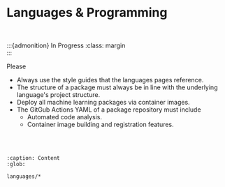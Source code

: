 <br>

# Languages & Programming

<br>

:::{admonition} In Progress
:class: margin
<br>
:::

Please
<ul class="special">
    <li>Always use the style guides that the languages pages reference.</li>
    <li>The structure of a package must always be in line with the underlying language's project structure.</li>
    <li>Deploy all machine learning packages via container images.</li>
    <li>The GitGub Actions YAML of a package repository must include  
        <ul><li>Automated code analysis.</li>
            <li>Container image building and registration features.</li>
        </ul>
    </li>
</ul>

<br>
<br>


```{toctree}
:caption: Content
:glob:

languages/*
```

<br>
<br>
<br>
<br>

<br>
<br>
<br>
<br>
